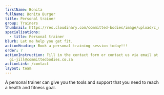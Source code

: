 ```yaml
---
firstName: Bonita
fullName: Bonita Burger
title: Personal trainer
group: Trainers
thumbnail: https://res.cloudinary.com/committed-bodies/image/upload/c_scale,f_auto,q_auto,w_600/v1644431969/trainers/Bonita%20Burger/bonita-trainer.png
specialisations:
  - title: Personal trainer
blurb: Let me help you get fit.
actionHeading: Book a personal training session today!!!
order: 7
actionInstruction: Fill in the contact form or contact us via email at
  gi-jill@committedbodies.co.za
actionLink: /contact
layout: team
---
```

A personal trainer can give you the tools and support that you need to reach a health and fitness goal.